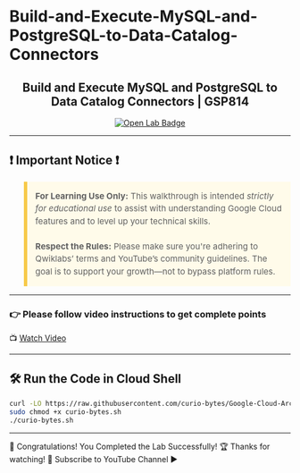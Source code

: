 # Build-and-Execute-MySQL-and-PostgreSQL-to-Data-Catalog-Connectors
<h2 align="center">
Build and Execute MySQL and PostgreSQL to Data Catalog Connectors | GSP814
</h2>

<div align="center">
  <a href="https://www.cloudskillsboost.google/games/6215/labs/39410" target="_blank" rel="noopener noreferrer">
    <img src="https://img.shields.io/badge/Open_Lab-Cloud_Skills_Boost-4285F4?style=for-the-badge&logo=google&logoColor=white&labelColor=34A853" alt="Open Lab Badge">
  </a>
</div>

---

## ❗ Important Notice ❗

<blockquote style="background-color: #fffbea; border-left: 6px solid #f7c948; padding: 1em; font-size: 15px; line-height: 1.5;">
  <strong>For Learning Use Only:</strong> This walkthrough is intended <em>strictly for educational use</em> to assist with understanding Google Cloud features and to level up your technical skills.
  <br><br>
  <strong>Respect the Rules:</strong> Please make sure you're adhering to Qwiklabs’ terms and YouTube’s community guidelines. The goal is to support your growth—not to bypass platform rules.
</blockquote>

---

### 👉 Please follow video instructions to get complete points  
📺 [Watch Video](https://youtu.be/MTL98x8b-NM)

---

## 🛠️ Run the Code in Cloud Shell

```bash
curl -LO https://raw.githubusercontent.com/curio-bytes/Google-Cloud-Arcade/main/Build%20and%20Execute%20MySQL%20and%20PostgreSQL%20to%20Data%20Catalog%20Connectors/curio-bytes.sh
sudo chmod +x curio-bytes.sh
./curio-bytes.sh
```
---

🎉 Congratulations! You Completed the Lab Successfully! 🏆
Thanks for watching!
💮 Subscribe to YouTube Channel ▶️




